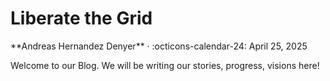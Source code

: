 <div class="blog-headers">
<h1>Liberate the Grid</h1>
</div>
**Andreas Hernandez Denyer**  · :octicons-calendar-24: April 25, 2025 <br>

Welcome to our Blog. We will be writing our stories, progress, visions here!
